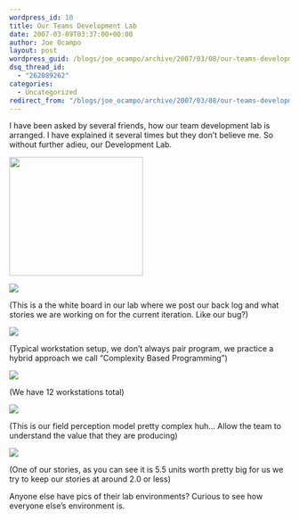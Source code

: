 ```yaml
---
wordpress_id: 10
title: Our Teams Development Lab
date: 2007-03-09T03:37:00+00:00
author: Joe Ocampo
layout: post
wordpress_guid: /blogs/joe_ocampo/archive/2007/03/08/our-teams-development-lab.aspx
dsq_thread_id:
  - "262089262"
categories:
  - Uncategorized
redirect_from: "/blogs/joe_ocampo/archive/2007/03/08/our-teams-development-lab.aspx/"
---
```

I have been asked by several friends, how our team development lab is arranged. I have explained it several times but they don&#8217;t believe me. So without further adieu, our Development Lab. 

[<img style="border-right: 0px;border-top: 0px;border-left: 0px;border-bottom: 0px" height="213" src="http://lostechies.com/content/joeocampo/uploads/2011/03OurTeamsDevelopmentLab_EA6C/image%7B0%7D.png" width="240" border="0" />](http://lostechies.com/content/joeocampo/uploads/2011/03OurTeamsDevelopmentLab_EA6C/image%7B0%7D[1].png) 

<img src="http://blog.agilejoe.com/content/binary/Lab%20006.jpg" border="0" />

(This is a the white board in our lab where we post our back log and what stories we are working on for the current iteration. Like our bug?) 

<img src="http://blog.agilejoe.com/content/binary/Lab%20008.jpg" border="0" />

(Typical workstation setup, we don&#8217;t always pair program, we practice a hybrid approach we call &#8220;Complexity Based Programming&#8221;) 

<img src="http://blog.agilejoe.com/content/binary/Lab%20017.jpg" border="0" />

(We have 12 workstations total) 

<img src="http://blog.agilejoe.com/content/binary/Lab%20019.jpg" border="0" />

(This is our field perception model pretty complex huh… Allow the team to understand the value that they are producing) 

<img src="http://blog.agilejoe.com/content/binary/Lab%20020.jpg" border="0" />

(One of our stories, as you can see it is 5.5 units worth pretty big for us we try to keep our stories at around 2.0 or less) 

Anyone else have pics of their lab environments? Curious to see how everyone else&#8217;s environment is.
